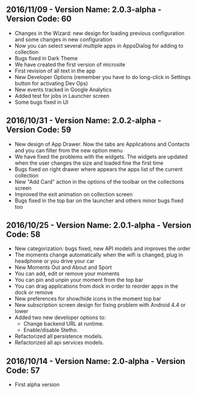 ## 2016/11/09 - Version Name: 2.0.3-alpha - Version Code: 60

* Changes in the Wizard: new design for loading previous configuration and some changes in new configuration
* Now you can select several multiple apps in AppsDialog for adding to collection
* Bugs fixed in Dark Theme
* We have created the first version of microsite
* First revision of all text in the app
* New Developer Options (remember you have to do long-click in Settings button for activating Dev Ops)
* New events tracked in Google Analytics
* Added test for jobs in Launcher screen
* Some bugs fixed in UI

## 2016/10/31 - Version Name: 2.0.2-alpha - Version Code: 59

* New design of App Drawer. Now the tabs are Applications and Contacts and you can filter from the new option menu
* We have fixed the problems with the widgets. The widgets are updated when the user changes the size and loaded fine the first time
* Bugs fixed on right drawer where appears the apps list of the current collection
* New "Add Card" action in the options of the toolbar on the collections screen
* Improved the exit animation on collection screen
* Bugs fixed in the top bar on the launcher and others minor bugs fixed too

## 2016/10/25 - Version Name: 2.0.1-alpha - Version Code: 58

* New categorization: bugs fixed, new API models and improves the order
* The moments change automatically when the wifi is changed, plug in headphone or you drive your car
* New Moments Out and About and Sport
* You can add, edit or remove your moments
* You can pin and unpin your moment from the top bar
* You can drag applications from dock in order to reorder apps in the dock or remove
* New preferences for show/hide icons in the moment top bar
* New subscription screen design for fixing problem with Android 4.4 or lower
* Added two new developer options to:
    * Change backend URL at runtime.
    * Enable/disable Stetho.
* Refactorized all persistence models.
* Refactorized all api services models.

## 2016/10/14 - Version Name: 2.0-alpha - Version Code: 57

* First alpha version